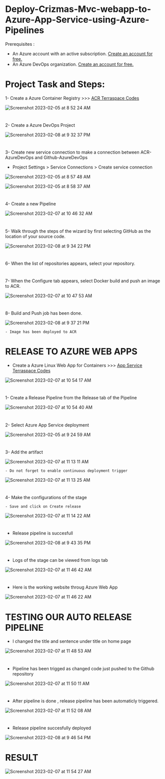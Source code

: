 # Deploy-Crizmas-Mvc-webapp-to-Azure-App-Service-using-Azure-Pipelines

Prerequisites :
- An Azure account with an active subscription. <a href="https://azure.microsoft.com/en-us/free/?WT.mc_id=A261C142F" target="_blank">Create an account for free.</a> 
- An Azure DevOps organization. <a href="https://learn.microsoft.com/en-us/azure/devops/pipelines/get-started/pipelines-sign-up?view=azure-devops" target="_blank">Create an account for free.</a> 

# Project Task and Steps:
1- Create a Azure Container Registry >>> <a href="https://github.com/hkaanturgut/azure-devops-apps/tree/main/terraspace%20codes/app/stacks/acr" target="_blank">ACR Terraspace Codes</a> 

![Screenshot 2023-02-05 at 8 52 24 AM](https://user-images.githubusercontent.com/113396342/217688610-006dc446-8ecf-4a3d-b15f-f154b2cf40b5.png)

#

2- Create a Azure DevOps Project 

![Screenshot 2023-02-08 at 9 32 37 PM](https://user-images.githubusercontent.com/113396342/217702712-fcc38fe6-2a7c-46f5-990d-02cd65e778a4.png)

#

3- Create new service connection to make a connection between ACR-AzureDevOps and Github-AzureDevOps
   
   - Project Settings > Service Connections > Create service connection 

![Screenshot 2023-02-05 at 8 57 48 AM](https://user-images.githubusercontent.com/113396342/217633694-1400bf3b-9124-4843-8fd6-9a289aa5bbe7.png)

![Screenshot 2023-02-05 at 8 58 37 AM](https://user-images.githubusercontent.com/113396342/217633906-991d0dc1-4bd3-4c3b-8d25-0ad1460d7c16.png)

#

4- Create a new Pipeline 

![Screenshot 2023-02-07 at 10 46 32 AM](https://user-images.githubusercontent.com/113396342/217702854-ce6ffdad-c92c-47cc-8cc7-1ee0e02b467a.png)

#

5-  Walk through the steps of the wizard by first selecting GitHub as the location of your source code. 

![Screenshot 2023-02-08 at 9 34 22 PM](https://user-images.githubusercontent.com/113396342/217702967-f0e49e82-1a1d-4dc4-a092-3669f84fe39a.png)

#
6- When the list of repositories appears, select your repository. 

#

7- When the Configure tab appears, select Docker build and push an image to ACR.

![Screenshot 2023-02-07 at 10 47 53 AM](https://user-images.githubusercontent.com/113396342/217703334-4ffc2f2f-2f8d-489f-9d48-de01f541ce83.png)
#

8- Build and Push job has been done.

![Screenshot 2023-02-08 at 9 37 21 PM](https://user-images.githubusercontent.com/113396342/217703432-9ca79a31-44b9-4de3-9afc-e076a6b2aeb2.png)

    - Image has been deployed to ACR
#

# RELEASE TO AZURE WEB APPS

- Create a Azure Linux Web App for Containers >>> <a href="https://github.com/hkaanturgut/azure-devops-apps/tree/main/terraspace%20codes/app/stacks/apprun_linux_webapp" target="_blank">App Service Terraspace Codes</a> 

![Screenshot 2023-02-07 at 10 54 17 AM](https://user-images.githubusercontent.com/113396342/217703693-245f182b-12f3-4894-9f17-73173554bd6c.png)
#

1- Create a Release Pipeline from the Release tab of the Pipeline

![Screenshot 2023-02-07 at 10 54 40 AM](https://user-images.githubusercontent.com/113396342/217703732-0b8761cb-a1ba-4c05-8f8a-9b41af0a70db.png)
#

2- Select Azure App Service deployment

![Screenshot 2023-02-05 at 9 24 59 AM](https://user-images.githubusercontent.com/113396342/217689291-709b0b52-0965-41c0-ac6c-86b159c9e55b.png)
#

3- Add the artifact 

![Screenshot 2023-02-07 at 11 13 11 AM](https://user-images.githubusercontent.com/113396342/217703778-2d41bb58-5b53-426b-a280-87370dd1e7ec.png)

    - Do not forget to enable continuous deployment trigger
    
![Screenshot 2023-02-07 at 11 13 25 AM](https://user-images.githubusercontent.com/113396342/217703878-c0f1e3a7-a765-40d9-9bbf-c7e332d763d4.png) 
#

4- Make the configurations of the stage 
   
    - Save and click on Create release
    
![Screenshot 2023-02-07 at 11 14 22 AM](https://user-images.githubusercontent.com/113396342/217704011-8b980239-08b5-486b-b806-7db69421f896.png)

#

- Release pipeline is succesfull

![Screenshot 2023-02-08 at 9 43 35 PM](https://user-images.githubusercontent.com/113396342/217704230-1762e4bf-a684-4848-9037-1a6b65c0618d.png)
#

- Logs of the stage can be viewed from logs tab

![Screenshot 2023-02-07 at 11 46 42 AM](https://user-images.githubusercontent.com/113396342/217704256-b218b895-40c3-4560-bab5-1969d4b4649a.png)
#

- Here is the working website throug Azure Web App

![Screenshot 2023-02-07 at 11 46 22 AM](https://user-images.githubusercontent.com/113396342/217704292-a16844ed-933f-4030-a46e-b7a59cd0b51a.png)
#

# TESTING OUR AUTO RELEASE PIPELINE

- I changed the title and sentence under title on home page

![Screenshot 2023-02-07 at 11 48 53 AM](https://user-images.githubusercontent.com/113396342/217704581-989861da-02e4-4133-a566-cc7e8178c259.png)
#

- Pipeline has been trigged as changed code just pushed to the Github repository

![Screenshot 2023-02-07 at 11 50 11 AM](https://user-images.githubusercontent.com/113396342/217704628-c2f69172-447e-4be9-a75e-59831000d367.png)
#

- After pipeline is done , release pipeline has been automaticly triggered.

![Screenshot 2023-02-07 at 11 52 08 AM](https://user-images.githubusercontent.com/113396342/217704669-f36580e3-80e5-4d88-9dd2-fff6c78f652b.png)
#

- Release pipeline succesfully deployed

![Screenshot 2023-02-08 at 9 46 54 PM](https://user-images.githubusercontent.com/113396342/217704777-fb81c010-f383-43a6-a5e4-091a01688670.png)
#

# RESULT

![Screenshot 2023-02-07 at 11 54 27 AM](https://user-images.githubusercontent.com/113396342/217704809-2cafafbd-7010-4378-b8b8-35ff50f6295d.png)

